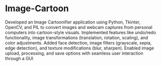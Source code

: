 # Image-Cartoon
Developed an Image Cartoonifier application using Python, Tkinter, OpenCV, and PIL to convert images and webcam 
captures from personal computers into cartoon-style visuals.
Implemented features like undo/redo functionality, image transformations (translation, rotation, scaling), and color 
adjustments.
Added face detection, image filters (grayscale, sepia, edge detection), and texture modifications (blur, sharpen).
Enabled image upload, processing, and save options with seamless user interaction through a GUI
